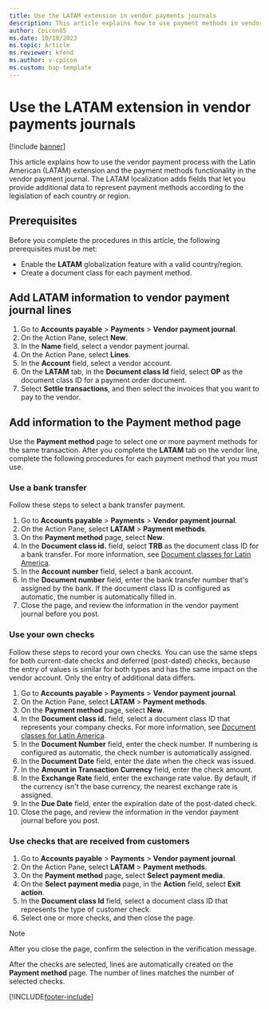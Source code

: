 ```yaml
---
title: Use the LATAM extension in vendor payments journals
description: This article explains how to use payment methods in vendor payments.
author: Cpicon85 
ms.date: 10/18/2023 
ms.topic: Article
ms.reviewer: kfend
ms.author: v-cpicon 
ms.custom: bap-template
---
```


# Use the LATAM extension in vendor payments journals

[!include [banner](../../includes/banner.md)]

This article explains how to use the vendor payment process with the Latin American (LATAM) extension and the payment methods functionality in the vendor payment journal. The LATAM localization adds fields that let you provide additional data to represent payment methods according to the legislation of each country or region.

## Prerequisites

Before you complete the procedures in this article, the following prerequisites must be met:

- Enable the **LATAM** globalization feature with a valid country/region.
- Create a document class for each payment method.

## Add LATAM information to vendor payment journal lines

1. Go to **Accounts payable** \> **Payments** \> **Vendor payment journal**.
2. On the Action Pane, select **New**.
3. In the **Name** field, select a vendor payment journal.
4. On the Action Pane, select **Lines**.
5. In the **Account** field, select a vendor account.
6. On the **LATAM** tab, in the **Document class Id** field, select **OP** as the document class ID for a payment order document.
7. Select **Settle transactions**, and then select the invoices that you want to pay to the vendor.

## Add information to the Payment method page

Use the **Payment method** page to select one or more payment methods for the same transaction. After you complete the **LATAM** tab on the vendor line, complete the following procedures for each payment method that you must use.

### Use a bank transfer

Follow these steps to select a bank transfer payment.

1. Go to **Accounts payable** \> **Payments** \> **Vendor payment journal**.
2. On the Action Pane, select **LATAM** \> **Payment methods**.
3. On the **Payment method** page, select **New**.
4. In the **Document class id.** field, select **TRB** as the document class ID for a bank transfer. For more information, see [Document classes for Latin America](ltm-core-document-class.md).
5. In the **Account number** field, select a bank account.
6. In the **Document number** field, enter the bank transfer number that's assigned by the bank. If the document class ID is configured as automatic, the number is automatically filled in.
7. Close the page, and review the information in the vendor payment journal before you post.

### Use your own checks

Follow these steps to record your own checks. You can use the same steps for both current-date checks and deferred (post-dated) checks, because the entry of values is similar for both types and has the same impact on the vendor account. Only the entry of additional data differs.

1. Go to **Accounts payable** \> **Payments** \> **Vendor payment journal**.
2. On the Action Pane, select **LATAM** \> **Payment methods**.
3. On the **Payment method** page, select **New**.
4. In the **Document class id.** field, select a document class ID that represents your company checks. For more information, see [Document classes for Latin America](ltm-core-document-class.md).
5. In the **Document Number** field, enter the check number. If numbering is configured as automatic, the check number is automatically assigned.
6. In the **Document Date** field, enter the date when the check was issued.
7. In the **Amount in Transaction Currency** field, enter the check amount.
8. In the **Exchange Rate** field, enter the exchange rate value. By default, if the currency isn't the base currency, the nearest exchange rate is assigned.
9. In the **Due Date** field, enter the expiration date of the post-dated check.
10. Close the page, and review the information in the vendor payment journal before you post.

### Use checks that are received from customers

1. Go to **Accounts payable** \> **Payments** \> **Vendor payment journal**.
2. On the Action Pane, select **LATAM** \> **Payment methods**.
3. On the **Payment method** page, select **Select payment media**.
4. On the **Select payment media** page, in the **Action** field, select **Exit action**.
5. In the **Document class Id** field, select a document class ID that represents the type of customer check.
6. Select one or more checks, and then close the page.

> [!NOTE]
> After you close the page, confirm the selection in the verification message.

After the checks are selected, lines are automatically created on the **Payment method** page. The number of lines matches the number of selected checks.

[!INCLUDE[footer-include](../../../includes/footer-banner.md)]
